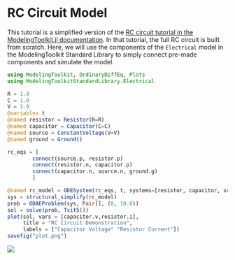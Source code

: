 # RC Circuit Model

This tutorial is a simplified version of the [RC circuit tutorial in the
ModelingToolkit.jl documentation](https://mtk.sciml.ai/dev/tutorials/acausal_components/).
In that tutorial, the full RC circuit is built from scratch. Here, we will use the
components of the `Electrical` model in the ModelingToolkit Standard Library to simply
connect pre-made components and simulate the model.

```julia
using ModelingToolkit, OrdinaryDiffEq, Plots
using ModelingToolkitStandardLibrary.Electrical

R = 1.0
C = 1.0
V = 1.0
@variables t
@named resistor = Resistor(R=R)
@named capacitor = Capacitor(C=C)
@named source = ConstantVoltage(V=V)
@named ground = Ground()

rc_eqs = [
        connect(source.p, resistor.p)
        connect(resistor.n, capacitor.p)
        connect(capacitor.n, source.n, ground.g)
        ]

@named rc_model = ODESystem(rc_eqs, t, systems=[resistor, capacitor, source, ground])
sys = structural_simplify(rc_model)
prob = ODAEProblem(sys, Pair[], (0, 10.0))
sol = solve(prob, Tsit5())
plot(sol, vars = [capacitor.v,resistor.i],
     title = "RC Circuit Demonstration",
     labels = ["Capacitor Voltage" "Resistor Current"])
savefig("plot.png")
```

![](https://user-images.githubusercontent.com/1814174/164912983-c3f73628-0e19-4e42-b085-4f62ba6f23d1.png)